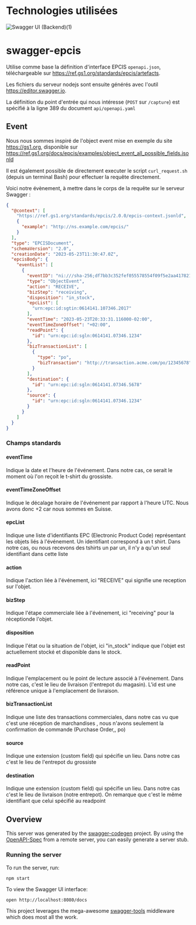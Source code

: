 # Technologies utilisées

![Swagger UI (Backend)(1)](https://github.com/a-zurcher/swagger-epcis/assets/126246917/e2934ec9-0102-4495-a19b-ed362b578489)

# swagger-epcis

Utilise comme base la définition d'interface EPCIS `openapi.json`, téléchargeable sur https://ref.gs1.org/standards/epcis/artefacts.

Les fichiers du serveur nodejs sont ensuite générés avec l'outil https://editor.swagger.io.

La définition du point d'entrée qui nous intéresse (`POST` sur `/capture`) est spécifié à la ligne 389 du document `api/openapi.yaml`

## Event

Nous nous sommes inspiré de l'object event mise en exemple du site https://gs1.org, disponible sur https://ref.gs1.org/docs/epcis/examples/object_event_all_possible_fields.jsonld

Il est également possible de directement executer le script `curl_request.sh` (depuis un terminal Bash) pour effectuer la requête directement.

Voici notre évènement, à mettre dans le corps de la requête sur le serveur Swagger :

```json
{
  "@context": [
    "https://ref.gs1.org/standards/epcis/2.0.0/epcis-context.jsonld",
    {
      "example": "http://ns.example.com/epcis/"
    }
  ],
  "type": "EPCISDocument",
  "schemaVersion": "2.0",
  "creationDate": "2023-05-23T11:30:47.0Z",
  "epcisBody": {
    "eventList": [
      {
        "eventID": "ni:///sha-256;df7bb3c352fef055578554f09f5e2aa41782150ced7bd0b8af24dd3ccb30ba69?ver=CBV2.0",
        "type": "ObjectEvent",
        "action": "RECEIVE",
        "bizStep": "receiving",
        "disposition": "in_stock",
        "epcList": [
          "urn:epc:id:sgtin:0614141.107346.2017"
        ],
        "eventTime": "2023-05-23T20:33:31.116000-02:00",
        "eventTimeZoneOffset": "+02:00",
        "readPoint": {
          "id": "urn:epc:id:sgln:0614141.07346.1234"
        },
        "bizTransactionList": [
          {
            "type": "po",
            "bizTransaction": "http://transaction.acme.com/po/12345678"
          }
        ],
        "destination": {
          "id": "urn:epc:id:sgln:0614141.07346.5678"
        },
        "source": {
          "id": "urn:epc:id:sgln:0614141.07346.1234"
        }
      }
    ]
  }
}
```
### Champs standards

#### eventTime
Indique la date et l'heure de l'événement.
Dans notre cas, ce serait le moment où l'on reçoit le t-shirt du grossiste.
#### eventTimeZoneOffset
Indique le décalage horaire de l'événement par rapport à l'heure UTC.
Nous avons donc +2 car nous sommes en Suisse.
#### epcList
Indique une liste d'identifiants EPC (Electronic Product Code) représentant les objets liés à l'événement.
Un identifiant correspond à un t shirt. Dans notre cas, ou nous recevons des tshirts un par un, il n'y a qu'un seul identifiant dans cette liste
#### action
Indique l'action liée à l'événement, ici "RECEIVE" qui signifie une reception sur l'objet.
#### bizStep
Indique l'étape commerciale liée à l'événement, ici "receiving" pour la réceptionde l'objet.
#### disposition
Indique l'état ou la situation de l'objet, ici "in_stock" indique que l'objet est actuellement stocké et disponible dans le stock.
#### readPoint
Indique l'emplacement ou le point de lecture associé à l'événement. Dans notre cas, c'est le lieu de livraison (l'entrepot du magasin). L'id est une référence unique à l'emplacement de livraison.
#### bizTransactionList
Indique une liste des transactions commerciales, dans notre cas vu que c'est une réception de marchandises , nous n'avons seulement la confirmation de commande (Purchase Order,, po)
#### source
Indique une extension (custom field) qui spécifie un lieu. Dans notre cas c'est le lieu de l'entrepot du grossiste
#### destination
Indique une extension (custom field) qui spécifie un lieu. Dans notre cas c'est le lieu de livraison (notre entrepot). On remarque que c'est le même identifiant que celui spécifié au readpoint

## Overview
This server was generated by the [swagger-codegen](https://github.com/swagger-api/swagger-codegen) project.  By using the [OpenAPI-Spec](https://github.com/OAI/OpenAPI-Specification) from a remote server, you can easily generate a server stub.

### Running the server
To run the server, run:

```
npm start
```

To view the Swagger UI interface:

```
open http://localhost:8080/docs
```

This project leverages the mega-awesome [swagger-tools](https://github.com/apigee-127/swagger-tools) middleware which does most all the work.
